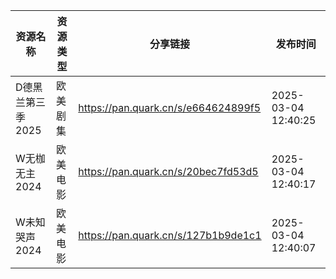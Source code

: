 | 资源名称        | 资源类型 | 分享链接                                | 发布时间                |
| ----------- | ---- | ----------------------------------- | ------------------- |
| D德黑兰第三季2025 | 欧美剧集 | https://pan.quark.cn/s/e664624899f5 | 2025-03-04 12:40:25 |
| W无枷无主2024   | 欧美电影 | https://pan.quark.cn/s/20bec7fd53d5 | 2025-03-04 12:40:17 |
| W未知哭声2024   | 欧美电影 | https://pan.quark.cn/s/127b1b9de1c1 | 2025-03-04 12:40:07 |
